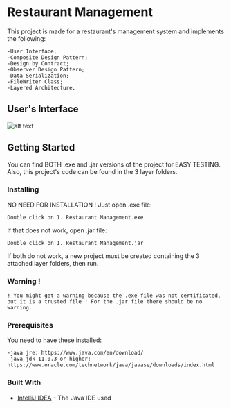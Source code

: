 # Restaurant Management
This project is made for a restaurant's management system and implements the following:
```
-User Interface;
-Composite Design Pattern;
-Design by Contract;
-Observer Design Pattern;
-Data Serialization;
-FileWriter Class;
-Layered Architecture.
```

## User's Interface
![alt text](https://github.com/DanutGavrus/Photos/blob/master/1.%20Restaurant%20Management.png)

## Getting Started
You can find BOTH .exe and .jar versions of the project for EASY TESTING. Also, this project's code can be found in the 3 layer folders.

### Installing
NO NEED FOR INSTALLATION !
Just open .exe file:
```
Double click on 1. Restaurant Management.exe
```
If that does not work, open .jar file:
```
Double click on 1. Restaurant Management.jar
```
If both do not work, a new project must be created containing the 3 attached layer folders, then run.

### Warning !
```
! You might get a warning because the .exe file was not certificated, but it is a trusted file ! For the .jar file there should be no warning.
```

### Prerequisites
You need to have these installed:
```
-java jre: https://www.java.com/en/download/
-java jdk 11.0.3 or higher: https://www.oracle.com/technetwork/java/javase/downloads/index.html
```

### Built With
* [IntelliJ IDEA](https://www.jetbrains.com/idea/) - The Java IDE used